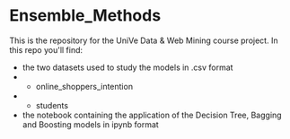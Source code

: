 # Ensemble_Methods
This is the repository for the UniVe Data & Web Mining course project.
In this repo you'll find:
- the two datasets used to study the models in .csv format
-   - online_shoppers_intention
-   - students
- the notebook containing the application of the Decision Tree, Bagging and Boosting models in ipynb format
